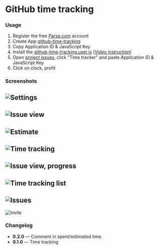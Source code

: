 # GitHub time tracking


### Usage
 1. Register the free [Parse.com](https://www.parse.com/#signup) account
 2. Create App [github-time-tracking](https://www.parse.com/apps/new)
 3. Copy Application ID & JavaScript Key
 4. Install the [github-time-tracking.user.js](https://github.com/RubaXa/github-time-tracking/raw/master/github-time-tracking.user.js) ([Video instruction](https://vimeo.com/97118127))
 5. Open [project issues](https://github.com/RubaXa/github-time-tracking/issues/), click "Time tracker" and paste Application ID & JavaScript Key
 6. Click on clock, profit



### Screenshots
 ![Settings](https://dl.dropboxusercontent.com/s/3qv6xad2yh5q6q6/Screenshot%202014-05-17%2013.27.32.png)
 ---
 ![Issue view](https://photos-4.dropbox.com/t/0/AABgLxHHFQx_EpW5s2CbwgDXhLvjAgMd7SY_7uwhr6Aygg/12/42505328/png/1024x768/3/1401714000/0/2/Screenshot%202014-06-02%2015.49.30.png/kGTCb_Td5K5VXw4roC07yx4S5L2C8cnJVmOk0n0FUSA)
 ---
 ![Estimate](https://photos-1.dropbox.com/t/0/AACJit-OfbF3fVekjEvfH6K6jPcSI_1rJedkE1WgjCG2XA/12/42505328/png/1024x768/3/1401714000/0/2/Screenshot%202014-06-02%2015.51.59.png/fOG5p1KeLUiBLHHwmOTI7-6CXxqrUOi-O_GA7NW-cn0)
 ---
 ![Time tracking](https://photos-6.dropbox.com/t/0/AAAeIwNUtIFQSObX1n1526crDItWtOD58Eu8owuHLQ-6Jw/12/42505328/png/1024x768/3/1401714000/0/2/Screenshot%202014-06-02%2015.54.53.png/WHN39DIAac9r48S40CBwyBK11SQIAd0B22iKqld-7mw)
 ---
 ![Issue view, progress](https://dl.dropboxusercontent.com/s/d3pd78qmu4xsjmr/Screenshot%202014-05-16%2023.29.45.png)
 ---
 ![Time tracking list](https://photos-4.dropbox.com/t/0/AADwUODiytHZq8i8TzKg3rdWflMNPx2NYXeg-8yovHHlPA/12/42505328/png/1024x768/3/1401714000/0/2/Screenshot%202014-06-02%2015.56.05.png/xeyitxMDhaGqE0Oz5J7eDgrggigvkcLpX_ipa0fPAkU)
 ---
 ![Issues](https://dl.dropboxusercontent.com/s/kky77g7lzwvpov3/Screenshot%202014-05-16%2023.30.10.png)
 ---
 ![Invite](https://dl.dropboxusercontent.com/s/38goi95rhx857ky/Screenshot%202014-05-17%2013.28.32.png)


### Changelog
 - **0.2.0** — Comment in spent/estimated time.
 - **0.1.0** — Time tracking
